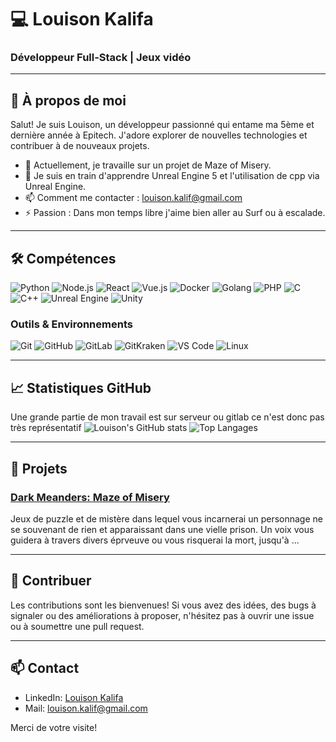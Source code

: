 # 💻 Louison Kalifa

### Développeur Full-Stack | Jeux vidéo

---

## 🌟 À propos de moi

Salut! Je suis Louison, un développeur passionné qui entame ma 5ème et dernière année à Epitech. J'adore explorer de nouvelles technologies et contribuer à de nouveaux projets.

- 🔭 Actuellement, je travaille sur un projet de Maze of Misery.
- 🌱 Je suis en train d'apprendre Unreal Engine 5 et l'utilisation de cpp via Unreal Engine.
- 📫 Comment me contacter : [louison.kalif@gmail.com](mailto:louison.kalif@gmail.com)
- ⚡ Passion : Dans mon temps libre j'aime bien aller au Surf ou à escalade.

---

## 🛠️ Compétences

![Python](https://img.shields.io/badge/-Python-05122A?style=flat&logo=python)
![Node.js](https://img.shields.io/badge/-Node.js-05122A?style=flat&logo=node.js)
![React](https://img.shields.io/badge/-React-05122A?style=flat&logo=react)
![Vue.js](https://img.shields.io/badge/-Vue.js-05122A?style=flat&logo=vue.js)
![Docker](https://img.shields.io/badge/-Docker-05122A?style=flat&logo=docker)
![Golang](https://img.shields.io/badge/-Golang-05122A?style=flat&logo=go)
![PHP](https://img.shields.io/badge/-PHP-05122A?style=flat&logo=php)
![C](https://img.shields.io/badge/-C-05122A?style=flat&logo=c)
![C++](https://img.shields.io/badge/-C++-05122A?style=flat&logo=c%2b%2b)
![Unreal Engine](https://img.shields.io/badge/-Unreal%20Engine-05122A?style=flat&logo=unreal-engine)
![Unity](https://img.shields.io/badge/-Unity-05122A?style=flat&logo=unity)

### Outils & Environnements

![Git](https://img.shields.io/badge/-Git-05122A?style=flat&logo=git)
![GitHub](https://img.shields.io/badge/-GitHub-05122A?style=flat&logo=github)
![GitLab](https://img.shields.io/badge/-GitLab-05122A?style=flat&logo=gitlab)
![GitKraken](https://img.shields.io/badge/-GitKraken-05122A?style=flat&logo=gitkraken)
![VS Code](https://img.shields.io/badge/-VS%20Code-05122A?style=flat&logo=visual-studio-code)
![Linux](https://img.shields.io/badge/-Linux-05122A?style=flat&logo=linux)

---

## 📈 Statistiques GitHub

Une grande partie de mon travail est sur serveur ou gitlab ce n'est donc pas très représentatif
![Louison's GitHub stats](https://github-readme-stats.vercel.app/api?username=Afilak&show_icons=true&theme=dark)
![Top Langages](https://github-readme-stats.vercel.app/api/top-langs/?username=Afilak&layout=compact&theme=dark)

---

## 🚀 Projets

### [Dark Meanders: Maze of Misery](https://github.com/Quantum-Leap-Game-Studios/DM_MazeOfMisery)
Jeux de puzzle et de mistère dans lequel vous incarnerai un personnage ne se souvenant de rien et apparaissant dans une vielle prison. Un voix vous guidera à travers divers éprveuve ou vous risquerai la mort, jusqu'à ...

---

## 🤝 Contribuer

Les contributions sont les bienvenues! Si vous avez des idées, des bugs à signaler ou des améliorations à proposer, n'hésitez pas à ouvrir une issue ou à soumettre une pull request.

---

## 📫 Contact

- LinkedIn: [Louison Kalifa](https://www.linkedin.com/in/louison-kalifa-404187208/)
- Mail: [louison.kalif@gmail.com](mailto:louison.kalif@gmail.com)

Merci de votre visite!
